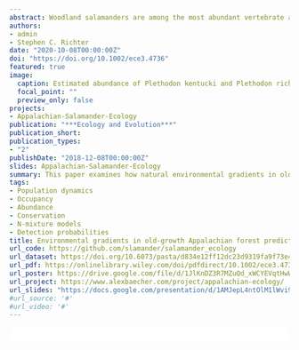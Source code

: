 ```yaml
---
abstract: Woodland salamanders are among the most abundant vertebrate animals in temperate deciduous forests of eastern North America. Because of their abundance, woodland  salamanders  are  responsible  for  the  transformation  of  nutrients  and translocation  of  energy  between  highly  disparate  levels  of  trophic  organization--detrital food webs and high order predators. However, the spatial extent of woodland salamanders’ role in the ecosystem is likely contingent upon the distribution of their  biomass throughout  the  forest.  We sought  to  determine  if  natural  environmental  gradients  influence  the  fine-scale  distribution  and  density  of  Southern Ravine Salamanders (Plethodon richmondi) and Cumberland Plateau Salamanders (P. kentucki). We addressed this objective by constructing occupancy, co-occurrence, and  abundance  models  from  temporally  replicated  surveys  within  an  old-growth forest  in  the  Cumberland  Plateau  region  of  Kentucky.  We  found  that  Plethodon richmondi had  a more restricted fine scale distribution than  P. kentucki (mean occupancy probability = 0.737) and exhibited variable density, from <250 to >1000 individuals per hectare, associated with increased soil moisture and reduced solar exposure due to slope face. While more ubiquitously distributed (𝜓 = 0.95), P. kentucki density varied from <400 to >1,000 individuals per hectare and was inversely related to increased solar exposure from  canopy disturbance and landscape convexity. Our data suggest co-occurrence patterns of P. richmondi and P. kentucki are influenced  primarily by abiotic conditions within  the  forest, and  that  populations likely  occur independently and  without  evidence of biotic  interaction.  Given  the critical role that  woodland salamanders play in the  maintenance  of forest health, regions  that  support  large  populations  of  woodland  salamanders,  such  as  those highlighted in this study mesic forest stands on north to east facing slopes with dense canopy and abundant natural cover, may provide enhanced ecosystem services and support the stability of the total forest.
authors:
- admin
- Stephen C. Richter
date: "2020-10-08T00:00:00Z"
doi: "https://doi.org/10.1002/ece3.4736"
featured: true
image:
  caption: Estimated abundance of Plethodon kentucki and Plethodon richmondi in Appalachian old growth forest.
  focal_point: ""
  preview_only: false
projects:
- Appalachian-Salamander-Ecology
publication: "***Ecology and Evolution***"
publication_short:
publication_types:
- "2"
publishDate: "2018-12-08T00:00:00Z"
slides: Appalachian-Salamander-Ecology
summary: This paper examines how natural environmental gradients in old growth Appalachian forest determine the abundance and occurrence of sensitive woodland salamanders. 
tags:
- Population dynamics
- Occupancy
- Abundance 
- Conservation
- N-mixture models
- Detection probabilities
title: Environmental gradients in old‐growth Appalachian forest predict fine‐scale distribution, co‐occurrence, and density of woodland salamanders
url_code: https://github.com/slamander/salamander_ecology
url_dataset: https://doi.org/10.6073/pasta/d834e12ff12dc23d9319fa9f73e40306
url_pdf: https://onlinelibrary.wiley.com/doi/pdfdirect/10.1002/ece3.4736?download=true
url_poster: https://drive.google.com/file/d/1JlKnDZ3R7MZuQd_xWCYEVqtHwWzSs-x-/view?usp=sharing
url_project: https://www.alexbaecher.com/project/appalachian-ecology/
url_slides: "https://docs.google.com/presentation/d/1AMJepL4ntOlM1lWvi9gAhqwW0rZf0bII/edit?usp=sharing&ouid=118161165194611535602&rtpof=true&sd=true"
#url_source: '#'
#url_video: '#'
---
```


<html>
  <style>
    section {
        background: white;
        color: black;
        border-radius: 1em;
        padding: 1em;
        left: 50% }
    #inner {
        display: inline-block;
        display: flex;
        align-items: center;
        justify-content: center }
  </style>
  <section>
    <div id="inner">
      <script type='text/javascript' src='https://d1bxh8uas1mnw7.cloudfront.net/assets/embed.js'></script>
        <span style="float:left"; 
          class="__dimensions_badge_embed__" 
          data-doi="10.1002/ece3.4736" 
          data-hide-zero-citations="true" 
          data-legend="always">
        </span>
      <script async src="https://badge.dimensions.ai/badge.js" charset="utf-8"></script>
        <div  style="float:right"; 
          data-link-target="_blank" 
          data-badge-details="right" 
          data-badge-type="medium-donut"
          data-doi="10.1002/ece3.4736"   
          data-condensed="true" 
          data-hide-no-mentions="true" 
          class="altmetric-embed">
        </div>
  </section>
